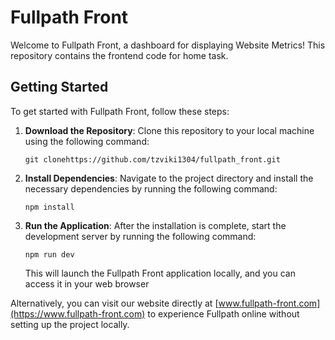 # Fullpath Front

Welcome to Fullpath Front, a dashboard for displaying Website Metrics! This repository contains the frontend code for home task.

## Getting Started

To get started with Fullpath Front, follow these steps:

1. **Download the Repository**: Clone this repository to your local machine using the following command:

   ```
   git clonehttps://github.com/tzviki1304/fullpath_front.git
   ```

2. **Install Dependencies**: Navigate to the project directory and install the necessary dependencies by running the following command:

   ```
   npm install
   ```

3. **Run the Application**: After the installation is complete, start the development server by running the following command:

   ```
   npm run dev
   ```

   This will launch the Fullpath Front application locally, and you can access it in your web browser 

Alternatively, you can visit our website directly at [www.fullpath-front.com](https://www.fullpath-front.com) to experience Fullpath online without setting up the project locally.